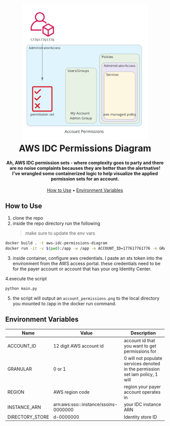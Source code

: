 <h1 align="center">
  <br>
  <img src="doc/diagram.png" alt="logo" width="400"/>
  <br>
  AWS IDC Permissions Diagram
  <br>
</h1>

<h4 align="center">Ah, AWS IDC permission sets - where complexity goes to party and there are no noise complaints becauses they are better than the alertnative! I've wrangled some containerized logic to help visualize the applied permission sets for an account.</h4>

<p align="center">
  <a href="#how-to-use">How to Use</a> •
  <a href="#environment-variables">Environment Variables</a>
</p>

## How to Use

1. clone the repo
2. inside the repo directory run the following
   > make sure to update the env vars

```bash
docker build . -t aws-idc-permissions-diagram
docker run -it -v $(pwd):/app -w /app -e ACCOUNT_ID=177617761776 -e GRANULAR=1 -e REGION=us-east-1 -e INSTANCE_ARN=arn:aws:sso:::instance/ssoins-111111111111111 -e DIRECTORY_STORE=d-123456789 aws-idc-permissions-diagram /bin/bash
```

3. inside container, configure aws credentials. I paste an sts token into the environment from the AWS access portal. these credentials need to be for the payer account or account that has your org Identity Center.

4.execute the script

```bash
python main.py
```

5. the script will output an `account_permissions.png` to the local directory you mounted to /app in the docker run command.

## Environment Variables

| Name            | Value                                 | Description                                                                   |
| --------------- | ------------------------------------- | ----------------------------------------------------------------------------- |
| ACCOUNT_ID      | 12 digit AWS account id               | account id that you want to get permissions for                               |
| GRANULAR        | 0 or 1                                | 0 will not populate services denoted in the permission set iam policy, 1 will |
| REGION          | AWS region code                       | region your payer account operates in                                         |
| INSTANCE_ARN    | arn:aws:sso:::instance/ssoins-0000000 | your IDC instance ARN                                                         |
| DIRECTORY_STORE | d-0000000                             | Identity store ID                                                             |
